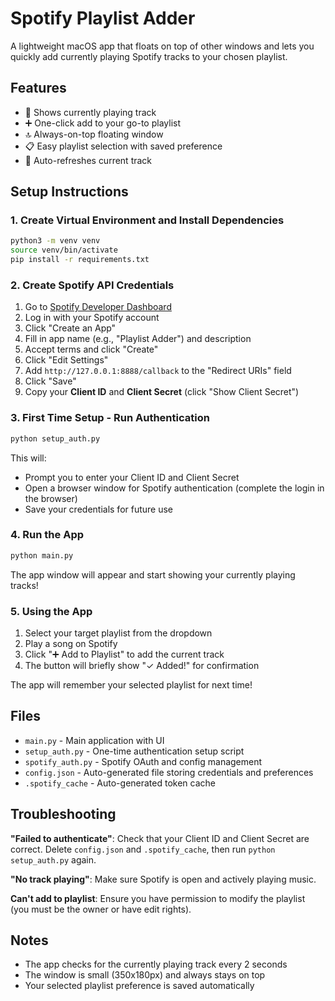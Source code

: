# Spotify Playlist Adder

A lightweight macOS app that floats on top of other windows and lets you quickly add currently playing Spotify tracks to your chosen playlist.

## Features

- 🎵 Shows currently playing track
- ➕ One-click add to your go-to playlist
- 🔝 Always-on-top floating window
- 📋 Easy playlist selection with saved preference
- 🔄 Auto-refreshes current track

## Setup Instructions

### 1. Create Virtual Environment and Install Dependencies

```bash
python3 -m venv venv
source venv/bin/activate
pip install -r requirements.txt
```

### 2. Create Spotify API Credentials

1. Go to [Spotify Developer Dashboard](https://developer.spotify.com/dashboard)
2. Log in with your Spotify account
3. Click "Create an App"
4. Fill in app name (e.g., "Playlist Adder") and description
5. Accept terms and click "Create"
6. Click "Edit Settings"
7. Add `http://127.0.0.1:8888/callback` to the "Redirect URIs" field
8. Click "Save"
9. Copy your **Client ID** and **Client Secret** (click "Show Client Secret")

### 3. First Time Setup - Run Authentication

```bash
python setup_auth.py
```

This will:
- Prompt you to enter your Client ID and Client Secret
- Open a browser window for Spotify authentication (complete the login in the browser)
- Save your credentials for future use

### 4. Run the App

```bash
python main.py
```

The app window will appear and start showing your currently playing tracks!

### 5. Using the App

1. Select your target playlist from the dropdown
2. Play a song on Spotify
3. Click "➕ Add to Playlist" to add the current track
4. The button will briefly show "✓ Added!" for confirmation

The app will remember your selected playlist for next time!

## Files

- `main.py` - Main application with UI
- `setup_auth.py` - One-time authentication setup script
- `spotify_auth.py` - Spotify OAuth and config management
- `config.json` - Auto-generated file storing credentials and preferences
- `.spotify_cache` - Auto-generated token cache

## Troubleshooting

**"Failed to authenticate"**: Check that your Client ID and Client Secret are correct. Delete `config.json` and `.spotify_cache`, then run `python setup_auth.py` again.

**"No track playing"**: Make sure Spotify is open and actively playing music.

**Can't add to playlist**: Ensure you have permission to modify the playlist (you must be the owner or have edit rights).

## Notes

- The app checks for the currently playing track every 2 seconds
- The window is small (350x180px) and always stays on top
- Your selected playlist preference is saved automatically
